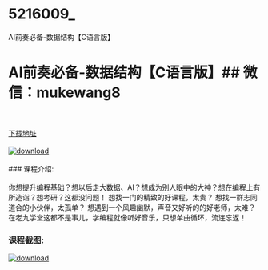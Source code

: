 # 5216009_
AI前奏必备-数据结构【C语言版】
# AI前奏必备-数据结构【C语言版】## 微信：mukewang8
<br/></br>[下载地址](http://www.36tz.cn/article/5216009 "下载地址")
<br/></br>[![download](http://36tz.cn/muke_img/2020_11_2-14.png "下载地址")](http://www.36tz.cn/article/5216009 "下载地址")
<br/></br>### 课程介绍:<br/></br>你想提升编程基础？想以后走大数据、AI？想成为别人眼中的大神？想在编程上有所造诣？想考研？这都没问题！
想找一门的精致的好课程，太贵？
想找一群志同道合的小伙伴，太孤单？
想遇到一个风趣幽默，声音又好听的的好老师，太难？
在老九学堂这都不是事儿，学编程就像听好音乐，只想单曲循环，流连忘返！

### 课程截图:
[![download](http://36tz.cn/muke_img/2020_11_1-14.png "下载地址")](http://www.36tz.cn/article/5216009 "下载地址")
